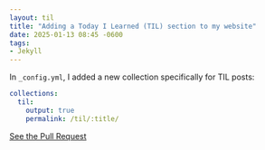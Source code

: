 ```yaml
---
layout: til
title: "Adding a Today I Learned (TIL) section to my website"
date: 2025-01-13 08:45 -0600
tags: 
- Jekyll
---
```


In `_config.yml`, I added a new collection specifically for TIL posts:

```yaml
collections:
  til:
    output: true
    permalink: /til/:title/
```

[See the Pull Request](https://github.com/chandlertee/chandlerthompson.dev/pull/15)

